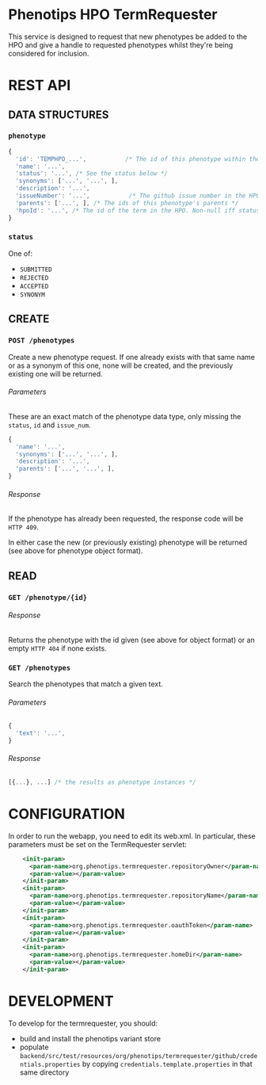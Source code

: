 Phenotips HPO TermRequester
===========================

This service is designed to request that new phenotypes be added to the HPO and give a handle
to requested phenotypes whilst they're being considered for inclusion.

REST API
========

DATA STRUCTURES
---------------

### `phenotype`

```javascript
{
  'id': 'TEMPHPO_...',           /* The id of this phenotype within the request service */
  'name': '...',
  'status': '...', /* See the status below */
  'synonyms': ['...', '...', ],
  'description': '...',
  'issueNumber': '...',           /* The github issue number in the HPO's github */
  'parents': ['...', ], /* The ids of this phenotype's parents */
  'hpoId': '...', /* The id of the term in the HPO. Non-null iff status == ACCEPTED */
}
```

### `status`

One of:

- `SUBMITTED`
- `REJECTED`
- `ACCEPTED`
- `SYNONYM`

CREATE
------

### `POST /phenotypes`

Create a new phenotype request.
If one already exists with that same name or as a synonym of this one, none will be
created, and the previously existing one will be returned.

###### Parameters

These are an exact match of the phenotype data type, only missing the `status`, `id` and `issue_num`.

```javascript
{
  'name': '...',
  'synonyms': ['...', '...', ],
  'description': '...',
  'parents': ['...', '...', ],
}
```

###### Response

If the phenotype has already been requested, the response code will be `HTTP 409`.

In either case the new (or previously existing) phenotype will be returned
(see above for phenotype object format).

READ
----

### `GET /phenotype/{id}`

###### Response

Returns the phenotype with the id given (see above for object format) or an empty `HTTP 404` if none exists.

### `GET /phenotypes`

Search the phenotypes that match a given text.

###### Parameters

```javascript
{
  'text': '...',
}
```

###### Response

```javascript
[{...}, ...] /* the results as phenotype instances */
```

CONFIGURATION
=============

In order to run the webapp, you need to edit its web.xml. In particular, these parameters must
be set on the TermRequester servlet:

```xml
    <init-param>
      <param-name>org.phenotips.termrequester.repositoryOwner</param-name>
      <param-value></param-value>
    </init-param>
    <init-param>
      <param-name>org.phenotips.termrequester.repositoryName</param-name>
      <param-value></param-value>
    </init-param>
    <init-param>
      <param-name>org.phenotips.termrequester.oauthToken</param-name>
      <param-value></param-value>
    </init-param>
    <init-param>
      <param-name>org.phenotips.termrequester.homeDir</param-name>
      <param-value></param-value>
    </init-param>
```

DEVELOPMENT
===========

To develop for the termrequester, you should:

- build and install the phenotips variant store
- populate `backend/src/test/resources/org/phenotips/termrequester/github/credentials.properties`
  by copying `credentials.template.properties` in that same directory

